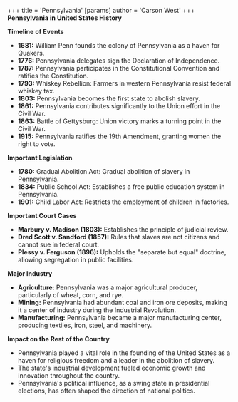 +++
 title = 'Pennsylvania'
[params]
	author = 'Carson West'
+++
**Pennsylvania in United States History**

**Timeline of Events**

* **1681:** William Penn founds the colony of Pennsylvania as a haven for Quakers.
* **1776:** Pennsylvania delegates sign the Declaration of Independence.
* **1787:** Pennsylvania participates in the Constitutional Convention and ratifies the Constitution.
* **1793:** Whiskey Rebellion: Farmers in western Pennsylvania resist federal whiskey tax.
* **1803:** Pennsylvania becomes the first state to abolish slavery.
* **1861:** Pennsylvania contributes significantly to the Union effort in the Civil War.
* **1863:** Battle of Gettysburg: Union victory marks a turning point in the Civil War.
* **1915:** Pennsylvania ratifies the 19th Amendment, granting women the right to vote.

**Important Legislation**

* **1780:** Gradual Abolition Act: Gradual abolition of slavery in Pennsylvania.
* **1834:** Public School Act: Establishes a free public education system in Pennsylvania.
* **1901:** Child Labor Act: Restricts the employment of children in factories.

**Important Court Cases**

* **Marbury v. Madison (1803):** Establishes the principle of judicial review.
* **Dred Scott v. Sandford (1857):** Rules that slaves are not citizens and cannot sue in federal court.
* **Plessy v. Ferguson (1896):** Upholds the "separate but equal" doctrine, allowing segregation in public facilities.

**Major Industry**

* **Agriculture:** Pennsylvania was a major agricultural producer, particularly of wheat, corn, and rye.
* **Mining:** Pennsylvania had abundant coal and iron ore deposits, making it a center of industry during the Industrial Revolution.
* **Manufacturing:** Pennsylvania became a major manufacturing center, producing textiles, iron, steel, and machinery.

**Impact on the Rest of the Country**

* Pennsylvania played a vital role in the founding of the United States as a haven for religious freedom and a leader in the abolition of slavery.
* The state's industrial development fueled economic growth and innovation throughout the country.
* Pennsylvania's political influence, as a swing state in presidential elections, has often shaped the direction of national politics.